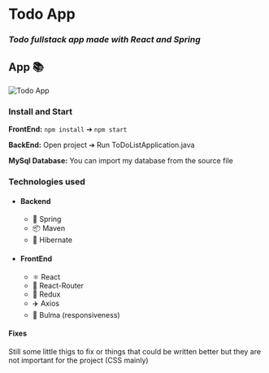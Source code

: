 # Todo App
### _Todo fullstack app made with React and Spring_

## App 📚
![Todo App](https://i.imgur.com/GJX7Anp.gif)

### Install and Start

**FrontEnd:** `npm install` ➔ `npm start`

**BackEnd:** Open project ➔  Run ToDoListApplication.java

**MySql Database:** You can import my database from the source file

### Technologies used

- #### Backend
    - 🍃  Spring
    - 📦 Maven
    - 🧊 Hibernate

- #### FrontEnd
    - ⚛️ React
    - 📍 React-Router
    - 🏬 Redux
    - ✈️ Axios
    - 🔹 Bulma (responsiveness)

#### Fixes

Still some little thigs to fix or things that could be written better but they are not important for the project (CSS mainly)
